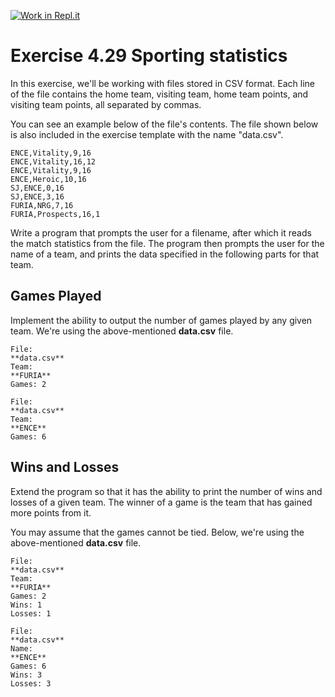 [![Work in Repl.it](https://classroom.github.com/assets/work-in-replit-14baed9a392b3a25080506f3b7b6d57f295ec2978f6f33ec97e36a161684cbe9.svg)](https://classroom.github.com/online_ide?assignment_repo_id=6463488&assignment_repo_type=AssignmentRepo)
# Exercise 4.29 Sporting statistics

In this exercise, we'll be working with files stored in CSV format. Each line of the file contains the home team, visiting team, home team points, and visiting team points, all separated by commas.

You can see an example below of the file's contents. The file shown below is also included in the exercise template with the name "data.csv".

```plaintext
ENCE,Vitality,9,16
ENCE,Vitality,16,12
ENCE,Vitality,9,16
ENCE,Heroic,10,16
SJ,ENCE,0,16
SJ,ENCE,3,16
FURIA,NRG,7,16
FURIA,Prospects,16,1
```

Write a program that prompts the user for a filename, after which it reads the match statistics from the file. The program then prompts the user for the name of a team, and prints the data specified in the following parts for that team.

## Games Played

Implement the ability to output the number of games played by any given team. We're using the above-mentioned **data.csv** file.

```plaintext
File:
**data.csv**
Team:
**FURIA**
Games: 2
```

```plaintext
File:
**data.csv**
Team:
**ENCE**
Games: 6
```

## Wins and Losses

Extend the program so that it has the ability to print the number of wins and losses of a given team. The winner of a game is the team that has gained more points from it.

You may assume that the games cannot be tied. Below, we're using the above-mentioned **data.csv** file.

```plaintext
File:
**data.csv**
Team:
**FURIA**
Games: 2
Wins: 1
Losses: 1
```

```plaintext
File:
**data.csv**
Name:
**ENCE**
Games: 6
Wins: 3
Losses: 3
```
